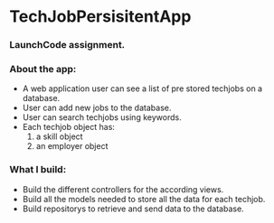 # TechJobPersisitentApp

### LaunchCode assignment.


### About the app:
  - A web application user can see a list of pre stored techjobs on a database.
  - User can add new jobs to the database.
  - User can search techjobs using keywords.
  - Each techjob object has:
    1.  a skill object
    2.  an employer object



### What I build:
  - Build the different controllers for the according views.
  - Build all the models needed to store all the data for each techjob.
  - Build repositorys to retrieve and send data to the database.
